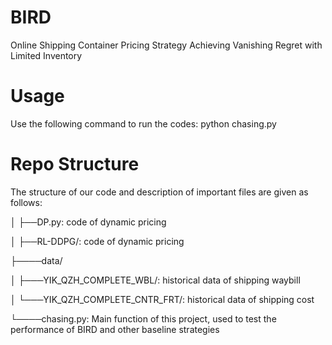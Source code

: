 # BIRD

Online Shipping Container Pricing Strategy Achieving Vanishing Regret with Limited Inventory

# Usage

Use the following command to run the codes: python chasing.py

# Repo Structure

The structure of our code and description of important files are given as follows:

│    ├──DP.py: code of dynamic pricing  

│    ├──RL-DDPG/: code of dynamic pricing  

├────data/

│    ├───YIK_QZH_COMPLETE_WBL/:  historical data of shipping waybill 

│    └───YIK_QZH_COMPLETE_CNTR_FRT/: historical data of shipping cost

└────chasing.py: Main function of this project, used to test the performance of BIRD and other baseline strategies
